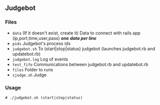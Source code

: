## Judgebot

### Files

- `data` (If it doesn't exist, create it) Data to connect with rails app (ip,port,time,user,pass) ***one data per line***
- `pids` Judgebot's process ids
- `judgebot.sh` To (start|stop|status) judgebot (launches judgebot.rb and updatebot.rb)
- `judgebot.log` Log of events
- `test_fifo` Communications between judgebot.rb and updatebot.rb
- `files` Folder to runs
- `sjudge.sh` Judge

### Usage

  `# ./judgebot.sh (start|stop|status)`
